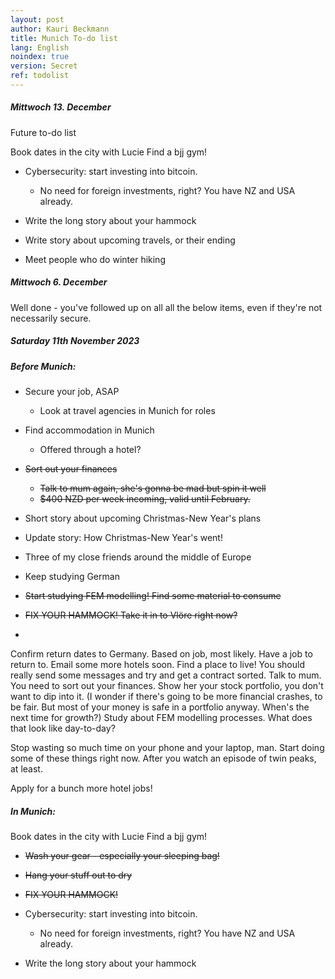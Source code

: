 ```yaml
---
layout: post
author: Kauri Beckmann
title: Munich To-do list
lang: English
noindex: true
version: Secret
ref: todolist
---
```


##### Mittwoch 13. December

Future to-do list
 
Book dates in the city with Lucie
Find a bjj gym!
* Cybersecurity: start investing into bitcoin.
   * No need for foreign investments, right? You have NZ and USA already.

* Write the long story about your hammock
* Write story about upcoming travels, or their ending
* Meet people who do winter hiking


##### Mittwoch 6. December

Well done - you've followed up on all all the below items, even if they're not necessarily secure.


##### Saturday 11th November 2023

##### Before Munich:


* Secure your job, ASAP
  * Look at travel agencies in Munich for roles
* Find accommodation in Munich
  * Offered through a hotel?
* ~~Sort out your finances~~
  * ~~Talk to mum again, she's gonna be mad but spin it well~~
  * ~~$400 NZD per week incoming, valid until February.~~
* Short story about upcoming Christmas-New Year's plans
 * Update story: How Christmas-New Year's went!
  * Three of my close friends around the middle of Europe

* Keep studying German
* ~~Start studying FEM modelling! Find some material to consume~~
* ~~FIX YOUR HAMMOCK! Take it in to Vlöre right now?~~
* 


Confirm return dates to Germany. Based on job, most likely.
Have a job to return to. Email some more hotels soon.
Find a place to live! You should really send some messages and try and get a contract sorted.
Talk to mum. You need to sort out your finances. Show her your stock portfolio, you don't want to dip into it. (I wonder if there's going to be more financial crashes, to be fair. But most of your money is safe in a portfolio anyway. When's the next time for growth?)
Study about FEM modelling processes. What does that look like day-to-day?

Stop wasting so much time on your phone and your laptop, man. Start doing some of these things right now. After you watch an episode of twin peaks, at least.

Apply for a bunch more hotel jobs!

##### In Munich:  
Book dates in the city with Lucie
Find a bjj gym!
* ~~Wash your gear - especially your sleeping bag!~~
 * ~~Hang your stuff out to dry~~
 * ~~FIX YOUR HAMMOCK!~~
* Cybersecurity: start investing into bitcoin.
   * No need for foreign investments, right? You have NZ and USA already.

* Write the long story about your hammock

